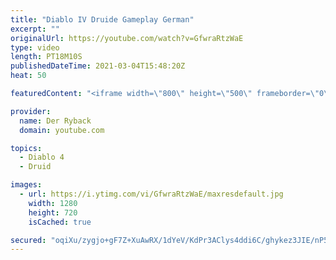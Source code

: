 ```yaml
---
title: "Diablo IV Druide Gameplay German"
excerpt: ""
originalUrl: https://youtube.com/watch?v=GfwraRtzWaE
type: video
length: PT18M10S
publishedDateTime: 2021-03-04T15:48:20Z
heat: 50

featuredContent: "<iframe width=\"800\" height=\"500\" frameborder=\"0\" src=\"https://www.youtube.com/embed/GfwraRtzWaE\" allow=\"accelerometer; autoplay; encrypted-media; gyroscope; picture-in-picture\" allowfullscreen></iframe>"

provider:
  name: Der Ryback
  domain: youtube.com

topics:
  - Diablo 4
  - Druid

images:
  - url: https://i.ytimg.com/vi/GfwraRtzWaE/maxresdefault.jpg
    width: 1280
    height: 720
    isCached: true

secured: "oqiXu/zygjo+gF7Z+XuAwRX/1dYeV/KdPr3AClys4ddi6C/ghykez3JIE/nP5q6WQyULQ8B02TLkr2jU9FngmjpUF05i1qgdyv9nTCUzhA9MIL7PJqpYy+SnkjCqsNG+br2ffN9EinkgcK+PwWujmG9hX4PJMYFO5iX2s7g1arxCdTw2VDqk6+rwu/xNHsCfmW8ujrPXGyAdWRCt84guAeUsp4SevIWRA1PaJV1Ii35N3RPT+0Xo4r250mnsQFUxwxpaa+G+5UfOKSP46ZsfgQKWIBQB1JqTnRsqYxBv3gGSlcTLG3MZm6OdZTBc15sVMkd/5NOLzqqsaXgYD1B7oe3hNyjqkKD5r7VZvlQNbW7x8xxR5xzxCF0swR+Tku+7PdOTYmYUFjWgb96zH6mEbXOckBXUU19QVa8ICjSFa2g=;fh+zIM0EjK/xpjmfuwINsA=="
---
```


